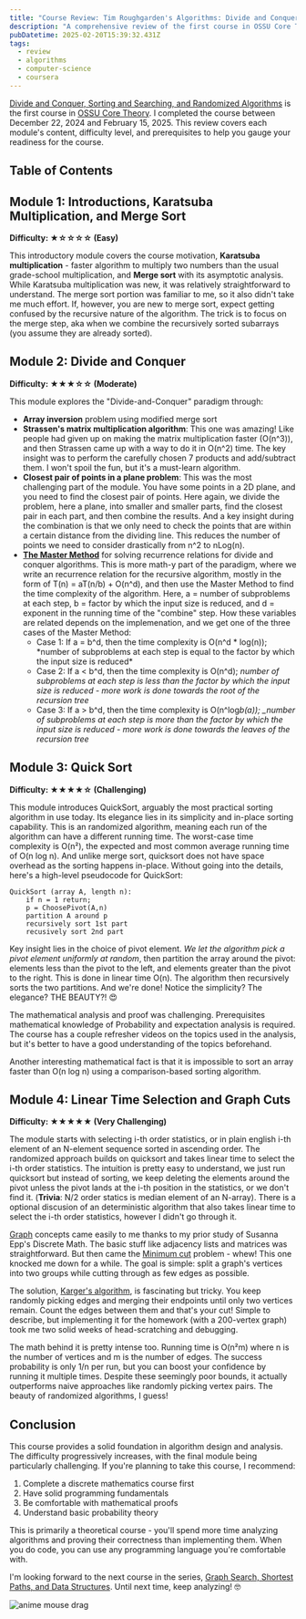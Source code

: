 ```yaml
---
title: "Course Review: Tim Roughgarden's Algorithms: Divide and Conquer, Sorting and Searching, and Randomized Algorithms"
description: "A comprehensive review of the first course in OSSU Core Theory covering divide-and-conquer algorithms, sorting, and randomized algorithms by Tim Roughgarden on Coursera"
pubDatetime: 2025-02-20T15:39:32.431Z
tags:
  - review
  - algorithms
  - computer-science
  - coursera
---
```


[Divide and Conquer, Sorting and Searching, and Randomized Algorithms](https://www.coursera.org/learn/algorithms-divide-conquer)
is the first course in [OSSU Core Theory](https://github.com/ossu/computer-science?tab=readme-ov-file#core-theory). I completed
the course between December 22, 2024 and February 15, 2025. This review covers each module's content, difficulty level, and prerequisites to help you gauge your readiness for the course.

## Table of Contents

## Module 1: Introductions, Karatsuba Multiplication, and Merge Sort

**Difficulty: ★☆☆☆☆ (Easy)**

This introductory module covers the course motivation, **Karatsuba multiplication** - faster algorithm to multiply two numbers than the usual grade-school multiplication, and **Merge sort** with its asymptotic analysis. While Karatsuba multiplication was new, it was relatively straightforward to understand. The merge sort portion was familiar to me, so it also didn't take me much effort. If, however, you are new to merge sort, expect getting confused by the recursive nature of the algorithm. The trick is to focus on the merge step, aka when we combine the recursively sorted subarrays (you assume they are already sorted).

## Module 2: Divide and Conquer

**Difficulty: ★★★☆☆ (Moderate)**

This module explores the "Divide-and-Conquer" paradigm through:

- **Array inversion** problem using modified merge sort
- **Strassen's matrix multiplication algorithm**: This one was amazing! Like people had given up on making the matrix multiplication faster (O(n^3)), and then Strassen came up with a way to do it in O(n^2) time. The key insight was to perform the carefully chosen 7 products and add/subtract them. I won't spoil the fun, but it's a must-learn algorithm.
- **Closest pair of points in a plane problem**: This was the most challenging part of the module. You have some points in a 2D plane, and you need to find the closest pair of points. Here again, we divide the problem, here a plane, into smaller and smaller parts, find the closest pair in each part, and then combine the results. And a key insight during the combination is that we only need to check the points that are within a certain distance from the dividing line. This reduces the number of points we need to consider drastically from n^2 to nLog(n).
- [**The Master Method**](<https://en.wikipedia.org/wiki/Master_theorem_(analysis_of_algorithms)>) for solving recurrence relations for divide and conquer algorithms. This is more math-y part of the paradigm, where we write an recurrence relation for the recursive algorithm, mostly in the form of T(n) = aT(n/b) + O(n^d), and then use the Master Method to find the time complexity of the algorithm. Here, a = number of subproblems at each step, b = factor by which the input size is reduced, and d = exponent in the running time of the "combine" step. How these variables are related depends on the implemenation, and we get one of the three cases of the Master Method:
  - Case 1: If a = b^d, then the time complexity is O(n^d * log(n)); *number of subproblems at each step is equal to the factor by which the input size is reduced\*
  - Case 2: If a < b^d, then the time complexity is O(n^d); _number of subproblems at each step is less than the factor by which the input size is reduced - more work is done towards the root of the recursion tree_
  - Case 3: If a > b^d, then the time complexity is O(n^log*b(a)); \_number of subproblems at each step is more than the factor by which the input size is reduced - more work is done towards the leaves of the recursion tree*

## Module 3: Quick Sort

**Difficulty: ★★★★☆ (Challenging)**

This module introduces QuickSort, arguably the most practical sorting algorithm in use today. Its elegance lies in its simplicity and in-place sorting capability. This is an randomized algorithm, meaning each run of the algorithm can have a different running time. The worst-case time complexity is O(n²), the expected and most common average running time of O(n log n). And unlike merge sort, quicksort does not have space overhead as the sorting happens in-place. Without going into the details, here's a high-level pseudocode for QuickSort:

```
QuickSort (array A, length n):
    if n = 1 return;
    p = ChoosePivot(A,n)
    partition A around p
    recursively sort 1st part
    recusively sort 2nd part
```

Key insight lies in the choice of pivot element. _We let the algorithm pick a pivot element uniformly at random_, then partition the array around the pivot: elements less than the pivot to the left, and elements greater than the pivot to the right. This is done in linear time O(n). The algorithm then recursively sorts the two partitions. And we're done! Notice the simplicity? The elegance? THE BEAUTY?! 😍

The mathematical analysis and proof was challenging. Prerequisites mathematical knowledge of Probability and expectation analysis is required. The course has a couple refresher videos on the topics used in the analysis, but it's better to have a good understanding of the topics beforehand.

Another interesting mathematical fact is that it is impossible to sort an array faster than O(n log n) using a comparison-based sorting algorithm.

## Module 4: Linear Time Selection and Graph Cuts

**Difficulty: ★★★★★ (Very Challenging)**

The module starts with selecting i-th order statistics, or in plain english i-th element of an N-element sequence sorted in ascending order. The randomized approach builds on quicksort and takes linear time to select the i-th order statistics. The intuition is pretty easy to understand, we just run quicksort but instead of sorting, we keep deleting the elements around the pivot unless the pivot lands at the i-th position in the statistics, or we don't find it. (**Trivia**: N/2 order statics is median element of an N-array). There is a optional discusion of an deterministic algorithm that also takes linear time to select the i-th order statistics, however I didn't go through it.

[Graph](<https://en.wikipedia.org/wiki/Graph_(abstract_data_type)>) concepts came easily to me thanks to my prior study of Susanna Epp's Discrete Math. The basic stuff like adjacency lists and matrices was straightforward. But then came the [Minimum cut](<https://en.wikipedia.org/wiki/Cut_(graph_theory)>) problem - whew! This one knocked me down for a while. The goal is simple: split a graph's vertices into two groups while cutting through as few edges as possible.

The solution, [Karger's algorithm](https://en.wikipedia.org/wiki/Karger%27s_algorithm), is fascinating but tricky. You keep randomly picking edges and merging their endpoints until only two vertices remain. Count the edges between them and that's your cut! Simple to describe, but implementing it for the homework (with a 200-vertex graph) took me two solid weeks of head-scratching and debugging.

The math behind it is pretty intense too. Running time is O(n²m) where n is the number of vertices and m is the number of edges. The success probability is only 1/n per run, but you can boost your confidence by running it multiple times. Despite these seemingly poor bounds, it actually outperforms naive approaches like randomly picking vertex pairs. The beauty of randomized algorithms, I guess!

## Conclusion

This course provides a solid foundation in algorithm design and analysis. The difficulty progressively increases, with the final module being particularly challenging. If you're planning to take this course, I recommend:

1. Complete a discrete mathematics course first
2. Have solid programming fundamentals
3. Be comfortable with mathematical proofs
4. Understand basic probability theory

This is primarily a theoretical course - you'll spend more time analyzing algorithms and proving their correctness than implementing them. When you do code, you can use any programming language you're comfortable with.

I'm looking forward to the next course in the series, [Graph Search, Shortest Paths, and Data Structures](https://www.coursera.org/learn/algorithms-graphs-data-structures). Until next time, keep analyzing! 🤓

![anime mouse drag](https://media1.tenor.com/m/d79toO9-OsAAAAAC/typing-computer.gif)
